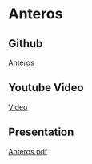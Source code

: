 # Anteros

## Github

[Anteros](https://github.com/HappyFox001/Anteros)

## Youtube Video

[Video](https://youtu.be/lTDJ-DcGcoE)

## Presentation

[Anteros.pdf](./Anteros.pdf)
